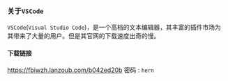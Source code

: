 ### 关于`VSCode`

`VSCode`(`Visual Studio Code`)，是一个高档的文本编辑器，其丰富的插件市场为其带来了大量的用户。但是其官网的下载速度出奇的慢。

#### 下载链接

https://fbiwzh.lanzoub.com/b042ed20b
密码 : `hern`